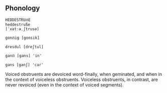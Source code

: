 ## Phonology

```
HEDDESTRUẞE
heddestruße
[ˈxətːəˌʃtrusə]
```

`gonẞig [gonsik]`

`dresdul [dreʃtul]`

`ganẞ [gans] 'in'`

`gans [ganʃ] 'car'`

Voiced obstruents are devoiced word-finally, when geminated, and when in the context of voiceless obstruents. Voiceless obstruents, in contrast, are never revoiced (even in the context of voiced segments).
